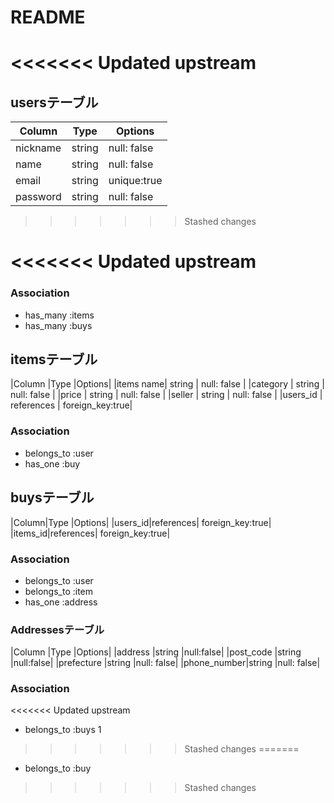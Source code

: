 
# README
<<<<<<< Updated upstream
=======
## usersテーブル
| Column   | Type   | Options     |
| -------- | ------ | ----------- |
| nickname | string | null: false |
| name     | string | null: false |
| email    | string | unique:true |
| password | string | null: false |
>>>>>>> Stashed changes

<<<<<<< Updated upstream
=======

### Association
- has_many :items
- has_many :buys



## itemsテーブル

|Column    |Type    |Options|
|items name| string | null: false |
|category  | string | null: false |
|price     | string | null: false |
|seller    | string | null: false |
|users_id  | references | foreign_key:true|


### Association
- belongs_to :user
- has_one    :buy

## buysテーブル

|Column|Type        |Options|
|users_id|references| foreign_key:true|
|items_id|references| foreign_key:true|


### Association
- belongs_to  :user
- belongs_to  :item
- has_one     :address



### Addressesテーブル
|Column      |Type   |Options|
|address     |string |null:false|
|post_code   |string |null:false|
|prefecture  |string |null: false|
|phone_number|string |null: false|




### Association
<<<<<<< Updated upstream
- belongs_to  :buys
1
>>>>>>> Stashed changes
=======
- belongs_to  :buy
>>>>>>> Stashed changes

